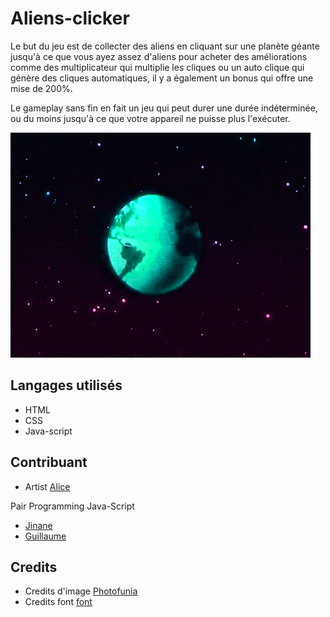 # Aliens-clicker


Le but du jeu est de collecter des aliens en cliquant sur une planète géante jusqu'à ce que vous ayez assez d'aliens pour acheter des améliorations comme des multiplicateur qui multiplie les cliques ou un auto clique qui génère des cliques automatiques, il y a également un bonus qui offre une mise de 200%.

Le gameplay sans fin en fait un jeu qui peut durer une durée indéterminée, ou du moins jusqu'à ce que votre appareil ne puisse plus l'exécuter.



![alien](assets/images/alien2.gif)




## Langages utilisés

- HTML
- CSS
- Java-script


## Contribuant

- Artist [Alice](https://github.com/Frankiethezombie)

Pair Programming Java-Script
- [Jinane](https://github.com/Zjinane)
- [Guillaume](https://github.com/GuillaumeDery98)

## Credits 

- Credits d'image [Photofunia]( https://photofunia.com/effects/retro-wave)
- Credits font [font](https://www.dafont.com/over-there.font?text=alien+clicker)
